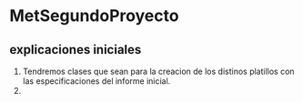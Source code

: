# MetSegundoProyecto
## explicaciones iniciales
1. Tendremos clases que sean para la creacion de los distinos platillos con las especificaciones del informe inicial.
2. 